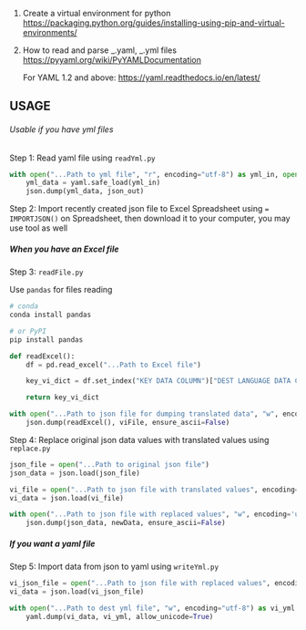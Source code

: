 1. Create a virtual environment for python
   https://packaging.python.org/guides/installing-using-pip-and-virtual-environments/

2. How to read and parse _.yaml, _.yml files
   https://pyyaml.org/wiki/PyYAMLDocumentation

   For YAML 1.2 and above: https://yaml.readthedocs.io/en/latest/

## USAGE

###### Usable if you have yml files

Step 1: Read yaml file using `readYml.py`

```py
with open("...Path to yml file", "r", encoding="utf-8") as yml_in, open("...Path to json file", "w") as json_out:
    yml_data = yaml.safe_load(yml_in)
    json.dump(yml_data, json_out)

```

Step 2: Import recently created json file to Excel Spreadsheet using `= IMPORTJSON()` on Spreadsheet, then download it to your computer, you may use tool as well

##### When you have an Excel file

Step 3: `readFile.py`

Use `pandas` for files reading

```sh
# conda
conda install pandas
```

```sh
# or PyPI
pip install pandas
```

```py
def readExcel():
    df = pd.read_excel("...Path to Excel file")

    key_vi_dict = df.set_index("KEY DATA COLUMN")["DEST LANGUAGE DATA COLUMN"].to_dict()

    return key_vi_dict

with open("...Path to json file for dumping translated data", "w", encoding="utf-8") as viFile:
    json.dump(readExcel(), viFile, ensure_ascii=False)
```

Step 4: Replace original json data values with translated values using `replace.py`

```py
json_file = open("...Path to original json file")
json_data = json.load(json_file)

vi_file = open("...Path to json file with translated values", encoding='utf-8')
vi_data = json.load(vi_file)
```

```py
with open("...Path to json file with replaced values", "w", encoding='utf-8') as newData:
    json.dump(json_data, newData, ensure_ascii=False)
```

##### If you want a yaml file

Step 5: Import data from json to yaml using `writeYml.py`

```py
vi_json_file = open("...Path to json file with replaced values", encoding="utf-8")
vi_data = json.load(vi_json_file)

with open("...Path to dest yml file", "w", encoding="utf-8") as vi_yml:
    yaml.dump(vi_data, vi_yml, allow_unicode=True)
```
